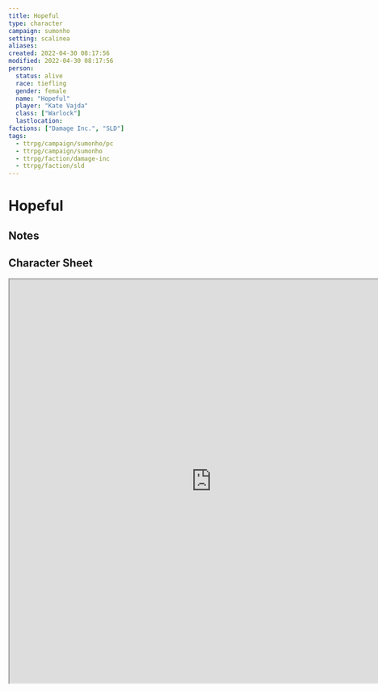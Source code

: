 ```yaml
---
title: Hopeful
type: character
campaign: sumonho
setting: scalinea
aliases: 
created: 2022-04-30 08:17:56
modified: 2022-04-30 08:17:56
person:
  status: alive
  race: tiefling
  gender: female
  name: "Hopeful"
  player: "Kate Vajda"
  class: ["Warlock"]
  lastlocation: 
factions: ["Damage Inc.", "SLD"]
tags:
  - ttrpg/campaign/sumonho/pc
  - ttrpg/campaign/sumonho
  - ttrpg/faction/damage-inc
  - ttrpg/faction/sld
---
```


# Hopeful

## Notes


## Character Sheet
<iframe src="https://www.dndbeyond.com/characters/37408674" name="DDBCharacterBlock" width=800 height=800 />


## Factions & Relationships

| Faction Name | Relationship |
| ------------ |:------------:|
| [[Danger Inc.]] | +2 |


## Character Relationships

| Character Name | Relationship | Character Type |
| -------------- |:------------:|:--------------:|
|                |              |                |


## Backstory
